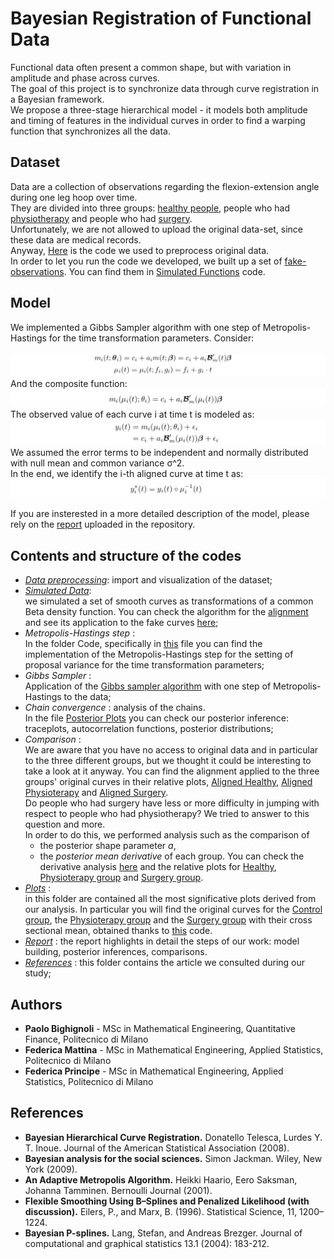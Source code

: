 # Bayesian Registration of Functional Data

Functional data often present a common shape, but with variation in amplitude and phase across curves. <br/>
The goal of this project is to synchronize data through curve registration in a Bayesian framework. <br/>
We propose a three-stage hierarchical model - it models both amplitude and timing of features in the individual curves in order to find a warping function that synchronizes all the data.

## Dataset 

Data are a collection of observations regarding the flexion-extension angle during one leg hoop over time. <br/>
They are divided into three groups: [healthy people](https://github.com/PrincipeFederica/Bayesian-Principe-Mattina-Bighignoli/blob/main/Plots/Original%20Healthy.pdf), people who had [physiotherapy](https://github.com/PrincipeFederica/Bayesian-Principe-Mattina-Bighignoli/blob/main/Plots/Original%20Physioterapy.pdf) and people who had [surgery](https://github.com/PrincipeFederica/Bayesian-Principe-Mattina-Bighignoli/blob/main/Plots/Original%20Surgery.pdf). <br/>
Unfortunately, we are not allowed to upload the original data-set, since these data are medical records.  <br/> Anyway, [Here](https://github.com/PrincipeFederica/Bayesian-Principe-Mattina-Bighignoli/blob/main/Code/Import%20data.R) is the code we used to preprocess original data.  <br/>
In order to let you run the code we developed, we built up a set of [fake-observations](https://github.com/PrincipeFederica/Bayesian-Principe-Mattina-Bighignoli/blob/main/Plots/Simulated%20Functions.pdf). You can find them in [Simulated Functions](https://github.com/PrincipeFederica/Bayesian-Principe-Mattina-Bighignoli/blob/main/Code/simulated_functions.R) code.


## Model 

We implemented a Gibbs Sampler algorithm with one step of Metropolis-Hastings for the time transformation parameters.
Consider: <br/> <br/> 
![alt text](https://github.com/PrincipeFederica/hello-world/blob/main/Schermata%202021-02-11%20alle%2021.49.54.png)  <br/>
And the composite function: <br/>
![alt text](https://github.com/PrincipeFederica/hello-world/blob/main/model2.png) <br/>
The observed value of each curve i at time t is modeled as: <br/>
![alt text](https://github.com/PrincipeFederica/hello-world/blob/main/model3.png) <br/>
We assumed the error terms to be independent and normally distributed with null mean and common variance &sigma;^2.  <br/>
In the end, we identify the i-th aligned curve at time t as: <br/>
![alt text](https://github.com/PrincipeFederica/hello-world/blob/main/Schermata%202021-02-11%20alle%2021.59.10.png) <br/>


If you are insterested in a more detailed description of the model, please rely on the [report](link) uploaded in the repository.


## Contents and structure of the codes

- *[Data preprocessing](https://github.com/PrincipeFederica/Bayesian-Principe-Mattina-Bighignoli/blob/main/Code/Import%20data.R)*: import and visualization of the dataset;
- *[Simulated Data](https://github.com/PrincipeFederica/Bayesian-Principe-Mattina-Bighignoli/blob/main/Code/simulated_functions.R)*: <br/>
we simulated a set of smooth curves as transformations of a common Beta density function. You can check the algorithm for the [alignment](https://github.com/PrincipeFederica/Bayesian-Principe-Mattina-Bighignoli/blob/main/Code/aligned_curves.R) and see its application to the fake curves [here](https://github.com/PrincipeFederica/Bayesian-Principe-Mattina-Bighignoli/blob/main/Plots/Simulated%20Functions%20Aligned.pdf);
- *Metropolis-Hastings step* : <br/>
In the folder Code, specifically in [this](https://github.com/PrincipeFederica/Bayesian-Principe-Mattina-Bighignoli/blob/main/Code/Gibbs%20sampler_one%20step%20Metropolis.R) file you can find the implementation of the Metropolis-Hastings step for the setting of proposal variance for the time transformation parameters;
- *Gibbs Sampler* : <br/>
Application of the [Gibbs sampler algorithm](https://github.com/PrincipeFederica/Bayesian-Principe-Mattina-Bighignoli/blob/main/Code/Gibbs%20sampler_one%20step%20Metropolis.R) with one step of Metropolis-Hastings to the data;
- *Chain convergence* : analysis of the chains. <br/>
In the file [Posterior Plots](https://github.com/PrincipeFederica/Bayesian-Principe-Mattina-Bighignoli/blob/main/Code/Posterior%20Plots.R) you can check our posterior inference: traceplots, autocorrelation functions, posterior distributions;
- *Comparison* : <br/>
We are aware that you have no access to original data and in particular to the three different groups, but we thought it could be interesting to take a look at it anyway. You can find the alignment applied to the three groups' original curves in their relative plots, [Aligned Healthy](https://github.com/PrincipeFederica/Bayesian-Principe-Mattina-Bighignoli/blob/main/Plots/Aligned%20Healthy.pdf), [Aligned Physioterapy](https://github.com/PrincipeFederica/Bayesian-Principe-Mattina-Bighignoli/blob/main/Plots/Aligned%20Physioterapy.pdf) and [Aligned Surgery](https://github.com/PrincipeFederica/Bayesian-Principe-Mattina-Bighignoli/blob/main/Plots/Aligned%20Surgery.pdf).<br/>
Do people who had surgery have less or more difficulty in jumping with respect to people who had physiotherapy? We tried to answer to this question and more.<br/>
In order to do this, we performed analysis such as the comparison of
   - the posterior shape parameter *a*, 
   - the *posterior mean derivative* of each group. You can check the derivative analysis [here](https://github.com/PrincipeFederica/Bayesian-Principe-Mattina-Bighignoli/blob/main/Code/derivatives.R) and the relative plots for [Healthy](https://github.com/PrincipeFederica/Bayesian-Principe-Mattina-Bighignoli/blob/main/Plots/Derivative%20%2B%20mean%20Healthy.pdf), [Physioterapy group](https://github.com/PrincipeFederica/Bayesian-Principe-Mattina-Bighignoli/blob/main/Plots/Derivative%20%2B%20mean%20Physioterapy.pdf) and [Surgery group](https://github.com/PrincipeFederica/Bayesian-Principe-Mattina-Bighignoli/blob/main/Plots/Derivative%20%2B%20mean%20Surgery.pdf).
- *[Plots](https://github.com/PrincipeFederica/Bayesian-Principe-Mattina-Bighignoli/tree/main/Plots)* : <br/> in this folder are contained all the most significative plots derived from our analysis. In particular you will find the original curves for the [Control group](https://github.com/PrincipeFederica/Bayesian-Principe-Mattina-Bighignoli/blob/main/Plots/Original%20Healthy%20%2B%20cross%20mean.pdf), the [Physioterapy group](https://github.com/PrincipeFederica/Bayesian-Principe-Mattina-Bighignoli/blob/main/Plots/Original%20Physio%20%2B%20cross%20mean.pdf) and the [Surgery group](https://github.com/PrincipeFederica/Bayesian-Principe-Mattina-Bighignoli/blob/main/Plots/Original%20Surgery%20%2B%20cross%20mean.pdf) with their cross sectional mean, obtained thanks to [this](https://github.com/PrincipeFederica/Bayesian-Principe-Mattina-Bighignoli/blob/main/Code/cross_sectional_and_posterior_mean_trajectory.R) code.
- *[Report](link)* : the report highlights in detail the steps of our work: model building, posterior inferences, comparisons.
- *[References](https://github.com/PrincipeFederica/Bayesian-Principe-Mattina-Bighignoli/tree/main/References)* : this folder contains the article we consulted during our study;



## Authors
* **Paolo Bighignoli** - MSc in Mathematical Engineering, Quantitative Finance, Politecnico di Milano
* **Federica Mattina** - MSc in Mathematical Engineering, Applied Statistics, Politecnico di Milano
* **Federica Principe** - MSc in Mathematical Engineering, Applied Statistics, Politecnico di Milano


## References
* **Bayesian Hierarchical Curve Registration.** Donatello Telesca, Lurdes Y. T. Inoue. 
Journal of the American Statistical Association (2008).
* **Bayesian analysis for the social sciences.** Simon Jackman. Wiley, New York (2009).
* **An Adaptive Metropolis Algorithm.** Heikki Haario, Eero Saksman, Johanna Tamminen. Bernoulli Journal (2001).
* **Flexible Smoothing Using B–Splines and Penalized Likelihood (with discussion).** Eilers, P., and Marx, B. (1996). Statistical Science, 11, 1200–1224.
* **Bayesian P-splines.** Lang, Stefan, and Andreas Brezger. Journal of computational and graphical statistics 13.1 (2004): 183-212.
